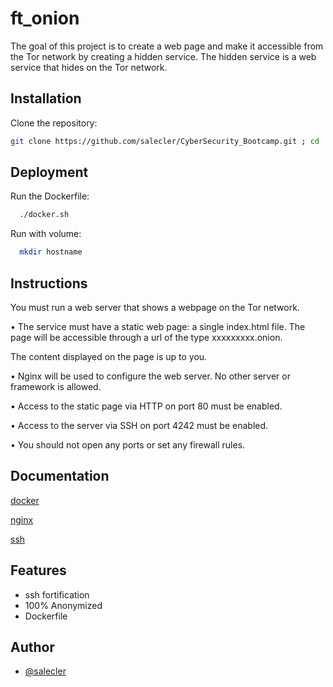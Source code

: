
# ft_onion

The goal of this project is to create a web page and make it accessible from the Tor
network by creating a hidden service. The hidden service is a web service that
hides on the Tor network.


## Installation

Clone the repository:

```bash
git clone https://github.com/salecler/CyberSecurity_Bootcamp.git ; cd ./ft_onion
```
    
## Deployment

Run the Dockerfile:

```bash
  ./docker.sh
```
Run with volume:
```bash
  mkdir hostname
```

## Instructions

You must run a web server that shows a webpage on the Tor network.

• The service must have a static web page: a single index.html file. The page will
be accessible through a url of the type xxxxxxxxx.onion. 

The content displayed on the page is up to you.

• Nginx will be used to configure the web server. No other server or framework is
allowed.

• Access to the static page via HTTP on port 80 must be enabled.

• Access to the server via SSH on port 4242 must be enabled.

• You should not open any ports or set any firewall rules.
## Documentation
[docker](https://docs.docker.com/)

[nginx](https://docs.nginx.com/nginx/admin-guide/installing-nginx/installing-nginx-docker/)

[ssh](https://www.openssh.com/manual.html)


## Features

- ssh fortification
- 100% Anonymized
- Dockerfile

## Author

- [@salecler](https://www.github.com/salecler)

